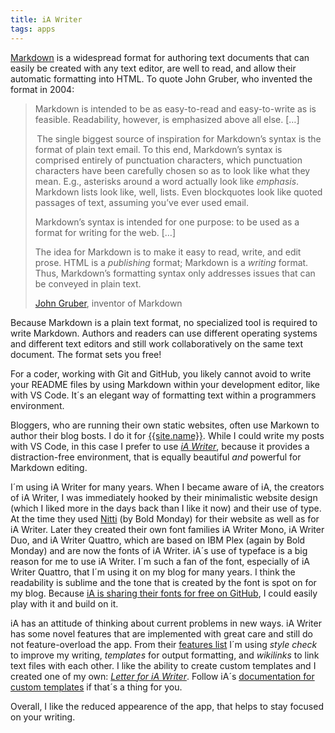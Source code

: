 ```yaml
---
title: iA Writer
tags: apps
---
```

[Markdown](https://daringfireball.net/projects/markdown/syntax) is a widespread format for authoring text documents that can easily be created with any text editor, are well to read, and allow their automatic formatting into HTML. To quote John Gruber, who invented the format in 2004:

> Markdown is intended to be as easy-to-read and easy-to-write as is feasible. Readability, however, is emphasized above all else. 
> […]
> 
>  The single biggest source of inspiration for Markdown’s syntax is the format of plain text email. To this end, Markdown’s syntax is comprised entirely of punctuation characters, which punctuation characters have been carefully chosen so as to look like what they mean. E.g., asterisks around a word actually look like *emphasis*. Markdown lists look like, well, lists. Even blockquotes look like quoted passages of text, assuming you’ve ever used email.
>
> Markdown’s syntax is intended for one purpose: to be used as a format for writing for the web.
> […]
> 
> The idea for Markdown is to make it easy to read, write, and edit prose. HTML is a *publishing* format; Markdown is a *writing* format. Thus, Markdown’s formatting syntax only addresses issues that can be conveyed in plain text.
> <footer><a href="https://daringfireball.net ">John Gruber</a>, inventor of Markdown</footer>

Because Markdown is a plain text format, no specialized tool is required to write Markdown. Authors and readers can use different operating systems and different text editors and still work collaboratively on the same text document. The format sets you free! 

For a coder, working with Git and GitHub, you likely cannot avoid to write your README files by using Markdown within your development editor, like with VS Code. It´s an elegant way of formatting text within a programmers environment.

Bloggers, who are running their own static websites, often use Markown to author their blog bosts. I do it for [{{site.name}}](/). While I could write my posts with VS Code, in this case I prefer to use [<cite>iA Writer</cite>](https://ia.net/writer), because it provides a distraction-free environment, that is equally beautiful *and* powerful for Markdown editing.

I´m using iA Writer for many years. When I became aware of iA, the creators of iA Writer, I was immediately hooked by their minimalistic website design (which I liked more in the days back than I like it now) and their use of type. At the time they used [Nitti](https://www.boldmonday.com/typeface/nitti/) (by Bold Monday) for their website as well as for iA Writer. Later they created their own font families iA Writer Mono, iA Writer Duo, and iA Writer Quattro, which are based on IBM Plex (again by Bold Monday) and are now the fonts of iA Writer. iA´s use of typeface is a big reason for me to use iA Writer. I´m such a fan of the font, especially of iA Writer Quattro, that I´m using it on my blog for many years. I think the readability is sublime and the tone that is created by the font is spot on for my blog. Because [iA is sharing their fonts for free on GitHub](https://github.com/iaolo/iA-Fonts), I could easily play with it and build on it. 

iA has an attitude of thinking about current problems in new ways. iA Writer has some novel features  that are implemented with great care and still do not feature-overload the app. From their [features list](https://ia.net/writer) I´m using *style check* to improve my writing, *templates* for output formatting, and *wikilinks* to link text files with each other. I like the ability to create custom templates and I created one of my own: [<cite>Letter for iA Writer</cite>](/tools/ia-letter/). Follow iA´s [documentation for custom templates](https://ia.net/writer/support/preview/custom-templates) if that´s a thing for you.

Overall, I like the reduced appearence of the app, that helps to stay focused on your writing.



